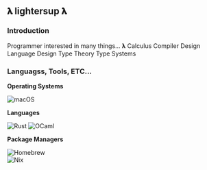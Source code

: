 ## 𝛌 lightersup 𝛌

### Introduction
Programmer interested in many things...
𝛌 Calculus
Compiler Design
Language Design
Type Theory
Type Systems
### Languagss, Tools, ETC...

**Operating Systems**

![macOS](https://img.shields.io/badge/macOS-11.0+-lightgrey?style=flat-square&logo=apple&logoColor=white)

**Languages**

![Rust](https://img.shields.io/badge/Rust+-orange?style=flat-square&logo=rust&logoColor=white)
![OCaml](https://img.shields.io/badge/OCaml-blue?style=flat-square&logo=ocaml&logoColor=white)

**Package Managers**

![Homebrew](https://img.shields.io/badge/Homebrew-3.6+-lightgrey?style=flat-square&logo=homebrew&logoColor=white)  
![Nix](https://img.shields.io/badge/Nix-2.14+-cyan?style=flat-square&logo=nixos&logoColor=white)